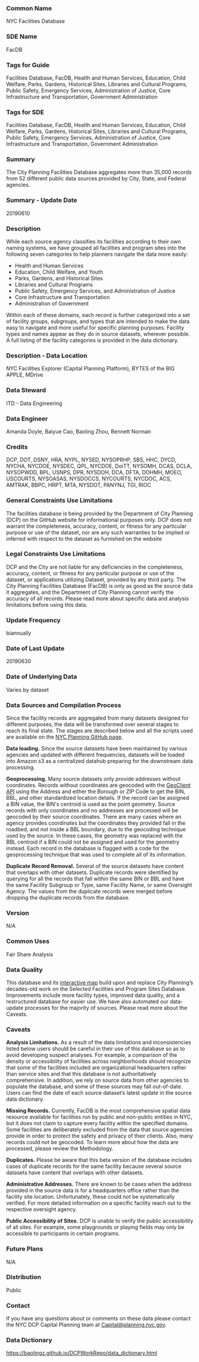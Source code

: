 ### Common Name

NYC Facilities Database

   
### SDE Name

FacDB

   
### Tags for Guide

Facilities Database, FacDB, Health and Human Services, Education, Child Welfare, Parks, Gardens, Historical Sites, Libraries and Cultural Programs, Public Safety, Emergency Services, Administration of Justice, Core Infrastructure and Transportation, Government Administration

   
### Tags for SDE

Facilities Database, FacDB, Health and Human Services, Education, Child Welfare, Parks, Gardens, Historical Sites, Libraries and Cultural Programs, Public Safety, Emergency Services, Administration of Justice, Core Infrastructure and Transportation, Government Administration

   
### Summary

The City Planning Facilities Database aggregates more than 35,000 records from 52 different public data sources provided by City, State, and Federal agencies.

   
### Summary - Update Date

20190610

   
### Description

While each source agency classifies its facilities according to their own naming systems, we have grouped all facilities and program sites into the following seven categories to help planners navigate the data more easily: 
* Health and Human Services 
* Education, Child Welfare, and Youth
* Parks, Gardens, and Historical Sites 
* Libraries and Cultural Programs
* Public Safety, Emergency Services, and Administration of Justice
* Core Infrastructure and Transportation
* Administration of Government 

Within each of these domains, each record is further categorized into a set of facility groups, subgroups, and types that are intended to make the data easy to navigate and more useful for specific planning purposes. Facility types and names appear as they do in source datasets, wherever possible. A full listing of the facility categories is provided in the data dictionary.

   
### Description - Data Location

NYC Facilities Explorer (Capital Planning Platform), BYTES of the BIG APPLE, MDrive

   
### Data Steward

ITD - Data Engineering

   
### Data Engineer

Amanda Doyle, Baiyue Cao, Baoling Zhou, Bennett Norman

   
### Credits

DCP, DOT, DSNY, HRA, NYPL, NYSED, NYSOPRHP, SBS, HHC, DYCD, NYCHA, NYCDOE, NYSDEC, QPL, NYCDOE, DoiTT, NYSOMH, DCAS, DCLA, NYSOPWDD, BPL, USNPS, DPR, NYSDOH, DCA, DFTA, DOHMH, MOEO, USCOURTS, NYSOASAS, NYSDOCCS, NYCOURTS, NYCDOC, ACS, AMTRAK, BBPC, HRPT, MTA, NYSDOT, PANYNJ, TGI, RIOC

   
### General Constraints Use Limitations

The facilities database is being provided by the Department of City Planning (DCP) on the GitHub website for informational purposes only. DCP does not warrant the completeness, accuracy, content, or fitness for any particular purpose or use of the dataset, nor are any such warranties to be implied or inferred with respect to the dataset as furnished on the website

   
### Legal Constraints Use Limitations

DCP and the City are not liable for any deficiencies in the completeness, accuracy, content, or fitness for any particular purpose or use of the dataset, or applications utilizing Dataset, provided by any third party. The City Planning Facilities Database (FacDB) is only as good as the source data it aggregates, and the Department of City Planning cannot verify the accuracy of all records. Please read more about specific data and analysis limitations before using this data.

   
### Update Frequency

biannually

   
### Date of Last Update

20190630

   
### Date of Underlying Data
Varies by dataset
   
### Data Sources and Compilation Process

Since the facility records are aggregated from many datasets designed for different purposes, the data will be transformed over several stages to reach its final state. The stages are described below and all the scripts used are available on the [NYC Planning GitHub page](https://github.com/NYCPlanning/db-facilities-tmp). 

**Data loading.** Since the source datasets have been maintained by various agencies and updated with different frequencies, datasets will be loaded into Amazon s3 as a centralized datahub preparing for the downstream data processing. 

**Geoprocessing.** Many source datasets only provide addresses without coordinates. Records without coordinates are geocoded with the [GeoClient API](https://developer.cityofnewyork.us/api/geoclient-api) using the Address and either the Borough or ZIP Code to get the BIN, BBL, and other standardized location details. If the record can be assigned a BIN value, the BIN's centroid is used as the point geometry. Source records with only coordinates and no addresses are processed will be geocoded by their source coordinates. There are many cases where an agency provides coordinates but the coordinates they provided fall in the roadbed, and not inside a BBL boundary, due to the geocoding technique used by the source. In these cases, the geometry was replaced with the BBL centroid if a BIN could not be assigned and used for the geometry instead. Each record in the database is flagged with a code for the geoprocessing technique that was used to complete all of its information. 

**Duplicate Record Removal.** Several of the source datasets have content that overlaps with other datasets. Duplicate records were identified by querying for all the records that fall within the same BIN or BBL and have the same Facility Subgroup or Type, same Facility Name, or same Oversight Agency. The values from the duplicate records were merged before dropping the duplicate records from the database.

   
### Version
N/A
   
### Common Uses
Fair Share Analysis
   
### Data Quality

This database and its [interactive map](http://capitalplanning.nyc.gov/facilities) build upon and replace City Planning’s decades-old work on the Selected Facilities and Program Sites Database. Improvements include more facility types, improved data quality, and a restructured database for easier use. We have also automated our data-update processes for the majority of sources. Please read more about the Caveats.

   
### Caveats

**Analysis Limitations.** As a result of the data limitations and inconsistencies listed below users should be careful in their use of this database so as to avoid developing suspect analyses. For example, a comparison of the density or accessibility of facilities across neighborhoods should recognize that some of the facilities included are organizational headquarters rather than service sites and that this database is not authoritatively comprehensive. In addition, we rely on source data from other agencies to populate the database, and some of these sources may fall out-of-date. Users can find the date of each source dataset’s latest update in the source data dictionary. 

**Missing Records.** Currently, FacDB is the most comprehensive spatial data resource available for facilities run by public and non-public entities in NYC, but it does not claim to capture every facility within the specified domains. Some facilities are deliberately excluded from the data that source agencies provide in order to protect the safety and privacy of their clients. Also, many records could not be geocoded. To learn more about how the data are processed, please review the Methodology. 

**Duplicates.** Please be aware that this beta version of the database includes cases of duplicate records for the same facility because several source datasets have content that overlaps with other datasets. 

**Administrative Addresses.** There are known to be cases when the address provided in the source data is for a headquarters office rather than the facility site location. Unfortunately, these could not be systematically verified. For more detailed information on a specific facility reach out to the respective oversight agency. 

**Public Accessibility of Sites.** DCP is unable to verify the public accessibility of all sites. For example, some playgrounds or playing fields may only be accessible to participants in certain programs.

   
### Future Plans
N/A
   
### Distribution

Public

   
### Contact

If you have any questions about or comments on these data please contact the NYC DCP Capital Planning team at [Capital@planning.nyc.gov](mailto:Capital@planning.nyc.gov).

### Data Dictionary
https://baolingz.github.io/DCPWorkRepo/data_dictionary.html
